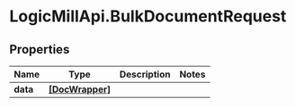 # LogicMillApi.BulkDocumentRequest

## Properties
Name | Type | Description | Notes
------------ | ------------- | ------------- | -------------
**data** | [**[DocWrapper]**](DocWrapper.md) |  | 
